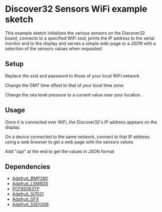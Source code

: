 
# Discover32 Sensors WiFi example sketch

This example sketch initializes the various sensors on the Discover32 board, connects to a specified WiFi ssid, prints the IP address to the serial monitor and to the display and serves a simple web-page or a JSON with a selection of the sensors values when requested.

## Setup
<p>Replace the ssid and password to those of your local WiFi network.</p>
<p>Change the GMT time offset to that of your local time zone.</p>
<p>Change the sea level pressure to a current value near your location.</p>

## Usage
<p>Once it is connected over WiFi, the Discover32's IP address appears on the display.</p>
<p>On a device connected to the same network, connect to that IP address using a web browser to get a web page with the sensors values</p>
<p>Add "/api" at the end to get the values in JSON format</p>

## Dependencies
* [Adafruit_BMP280](https://github.com/adafruit/Adafruit_BMP280_Library)
* [Adafruit_LSM6DS](https://github.com/adafruit/Adafruit_LSM6DS)
* [PCF85063TP](https://github.com/Seeed-Studio/Grove_High_Precision_RTC_PCF85063TP)
* [Adafruit_Si7021](https://github.com/adafruit/Adafruit_Si7021)
* [Adafruit_GFX](https://github.com/adafruit/Adafruit-GFX-Library)
* [Adafruit_SSD1306](https://github.com/adafruit/Adafruit_SSD1306)
